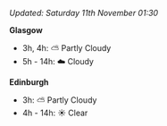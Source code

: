 *Updated: Saturday 11th November 01:30*

**Glasgow**

* 3h, 4h: :partly_sunny: Partly Cloudy
* 5h - 14h: :cloud: Cloudy

**Edinburgh**

* 3h: :partly_sunny: Partly Cloudy
* 4h - 14h: :sunny: Clear
